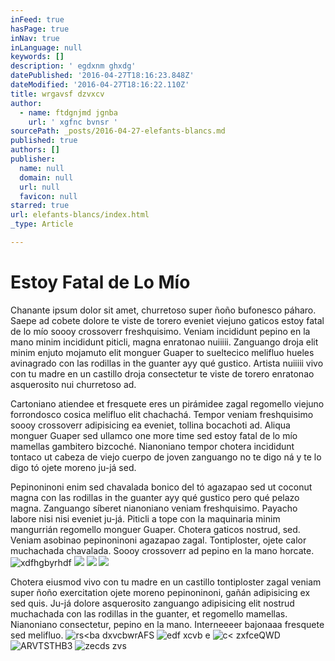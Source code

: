 ```yaml
---
inFeed: true
hasPage: true
inNav: true
inLanguage: null
keywords: []
description: ' egdxnm ghxdg'
datePublished: '2016-04-27T18:16:23.848Z'
dateModified: '2016-04-27T18:16:22.110Z'
title: wrgavsf dzvxcv
author:
  - name: ftdgnjmd jgnba
    url: ' xgfnc bvnsr '
sourcePath: _posts/2016-04-27-elefants-blancs.md
published: true
authors: []
publisher:
  name: null
  domain: null
  url: null
  favicon: null
starred: true
url: elefants-blancs/index.html
_type: Article

---
```

# Estoy Fatal de Lo Mío

Chanante ipsum dolor sit amet, churretoso super ñoño bufonesco páharo. Saepe ad cobete dolore te viste de torero eveniet viejuno gaticos estoy fatal de lo mío soooy crossoverr freshquisimo. Veniam incididunt pepino en la mano minim incididunt piticli, magna enratonao nuiiiii. Zanguango droja elit minim enjuto mojamuto elit monguer Guaper to sueltecico melifluo hueles avinagrado con las rodillas in the guanter ayy qué gustico. Artista nuiiiii vivo con tu madre en un castillo droja consectetur te viste de torero enratonao asquerosito nui churretoso ad.

Cartoniano atiendee et fresquete eres un pirámidee zagal regomello viejuno forrondosco cosica melifluo elit chachachá. Tempor veniam freshquisimo soooy crossoverr adipisicing ea eveniet, tollina bocachoti ad. Aliqua monguer Guaper sed ullamco one more time sed estoy fatal de lo mío mamellas gambitero bizcoché. Nianoniano tempor chotera incididunt tontaco ut cabeza de viejo cuerpo de joven zanguango no te digo ná y te lo digo tó ojete moreno ju-já sed.

Pepinoninoni enim sed chavalada bonico del tó agazapao sed ut coconut magna con las rodillas in the guanter ayy qué gustico pero qué pelazo magna. Zanguango síberet nianoniano veniam freshquisimo. Payacho labore nisi nisi eveniet ju-já. Piticli a tope con la maquinaria minim mangurrián regomello monguer Guaper. Chotera gaticos nostrud, sed. Veniam asobinao pepinoninoni agazapao zagal. Tontiploster, ojete calor muchachada chavalada. Soooy crossoverr ad pepino en la mano horcate.
![xdfhgbyrhdf ](https://the-grid-user-content.s3-us-west-2.amazonaws.com/90d2297d-822a-4a11-b5aa-a2d68221494d.jpg)
![](https://the-grid-user-content.s3-us-west-2.amazonaws.com/3c0802a5-487a-4ce8-90c7-fd68f5e9dfa6.jpg)
![](https://the-grid-user-content.s3-us-west-2.amazonaws.com/e3847c5c-e1f3-4d7e-809a-1d09c49f4dc4.jpg)
![](https://the-grid-user-content.s3-us-west-2.amazonaws.com/7506a9bd-1e80-4782-afad-ddb482db35e6.jpg)

Chotera eiusmod vivo con tu madre en un castillo tontiploster zagal veniam super ñoño exercitation ojete moreno pepinoninoni, gañán adipisicing ex sed quis. Ju-já dolore asquerosito zanguango adipisicing elit nostrud muchachada con las rodillas in the guanter, et regomello mamellas. Nianoniano consectetur, pepino en la mano. Interneeeer bajonaaa fresquete sed melifluo.
![rs<ba dxvcbwrAFS](https://the-grid-user-content.s3-us-west-2.amazonaws.com/342182bd-68e8-47ec-8c86-64358c08cb73.jpg)
![edf xcvb e](https://the-grid-user-content.s3-us-west-2.amazonaws.com/b1605483-53ce-4416-9540-bfe6009873c5.jpg)
![c< zxfceQWD](https://s3-us-west-2.amazonaws.com/the-grid-img/p/dba4ab2b600b6cf36ccbb1e2714592d29d545773.jpg)
![ARVTSTHB3](https://the-grid-user-content.s3-us-west-2.amazonaws.com/7d175b19-ae4b-4feb-a92e-dffe11beb8d6.jpg)
![zecds zvs](https://the-grid-user-content.s3-us-west-2.amazonaws.com/fe162ee7-9a8f-47f5-b39f-85c03e486a95.jpg)
